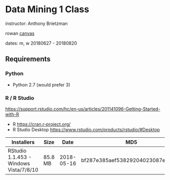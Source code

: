 # Data Mining 1 Class

instructor: Anthony Brietzman

rowan [canvas](https://rowan.instructure.com/courses/2378542)

dates: m, w 20180627 - 20180820

## Requirements

### Python

- Python 2.7 (would prefer 3)

### R / R Studio

https://support.rstudio.com/hc/en-us/articles/201141096-Getting-Started-with-R

- R https://cran.r-project.org/
- R Studio Desktop https://www.rstudio.com/products/rstudio/#Desktop

| Installers | Size | Date | MD5 |
|---|---|---|---|
| RStudio 1.1.453 - Windows Vista/7/8/10 | 85.8 MB | 2018-05-16 | bf287e385aef53829204023087e98735 |
